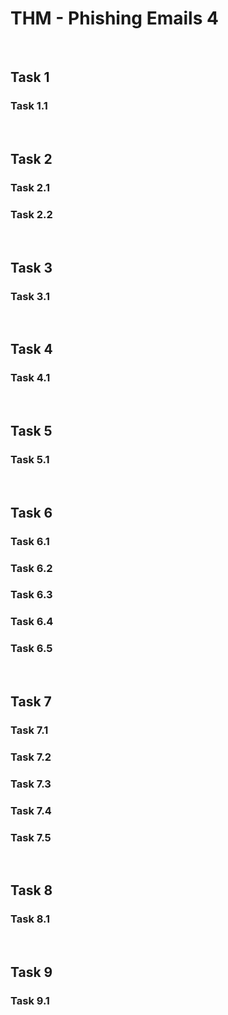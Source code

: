 # THM - Phishing Emails 4

<br>

## Task 1

### Task 1.1

> 

<br>

## Task 2

### Task 2.1

> 

### Task 2.2

> 

<br>

## Task 3

### Task 3.1

> 

<br>

## Task 4

### Task 4.1

> 

<br>

## Task 5

### Task 5.1

> 

<br>

## Task 6

### Task 6.1

> 

### Task 6.2

> 

### Task 6.3

> 

### Task 6.4

> 

### Task 6.5

> 

<br>

## Task 7

### Task 7.1

> 

### Task 7.2

> 

### Task 7.3

> 

### Task 7.4

> 

### Task 7.5

> 

<br>

## Task 8

### Task 8.1

> 

<br>

## Task 9

### Task 9.1

> 

<br>

